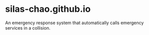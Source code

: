# silas-chao.github.io
An emergency response system that automatically calls emergency services in a collision.
